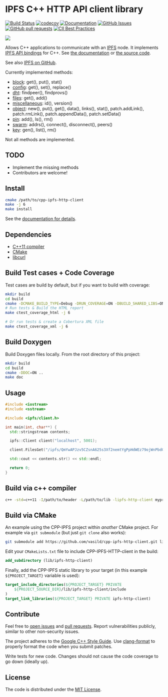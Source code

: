 # IPFS C++ HTTP API client library

[![Build Status](https://github.com/vasild/cpp-ipfs-http-client/workflows/ci/badge.svg?branch=master)](https://github.com/vasild/cpp-ipfs-http-client/actions?query=workflow%3Aci+branch%3Amaster)
[![codecov](https://codecov.io/gh/vasild/cpp-ipfs-http-client/branch/master/graph/badge.svg?token=4k5pulEnHE)](https://codecov.io/gh/vasild/cpp-ipfs-http-client)
[![Documentation](https://img.shields.io/badge/docs-doxygen-blue)](https://vasild.github.io/cpp-ipfs-http-client)
[![GitHub Issues](https://img.shields.io/github/issues/vasild/cpp-ipfs-http-client)](http://github.com/vasild/cpp-ipfs-http-client/issues)
[![GitHub pull requests](https://img.shields.io/github/issues-pr/vasild/cpp-ipfs-http-client)](https://github.com/vasild/cpp-ipfs-http-client/pulls)
[![CII Best Practices](https://bestpractices.coreinfrastructure.org/projects/465/badge)](https://bestpractices.coreinfrastructure.org/projects/465)

![](https://ipfs.io/ipfs/QmQJ68PFMDdAsgCZvA1UVzzn18asVcf7HVvCDgpjiSCAse)

Allows C++ applications to communicate with an [IPFS](https://ipfs.io) node.
It implements [IPFS API bindings](https://github.com/ipfs/interface-js-ipfs-core/blob/master/README.md#api) for C++.
See [the documentation](https://vasild.github.io/cpp-ipfs-http-client) or [the source code](https://github.com/vasild/cpp-ipfs-http-client).

See also [IPFS on GitHub](https://github.com/ipfs).

Currently implemented methods:

- [block](https://github.com/ipfs/js-ipfs/blob/master/docs/core-api/BLOCK.md): get(), put(), stat()
- [config](https://github.com/ipfs/js-ipfs/blob/master/docs/core-api/CONFIG.md): get(), set(), replace()
- [dht](https://github.com/ipfs/js-ipfs/blob/master/docs/core-api//DHT.md): findpeer(), findprovs()
- [files](https://github.com/ipfs/js-ipfs/blob/master/docs/core-api//FILES.md): get(), add()
- [miscellaneous](https://github.com/ipfs/js-ipfs/blob/master/docs/core-api//MISCELLANEOUS.md): id(), version()
- [object](https://github.com/ipfs/js-ipfs/blob/master/docs/core-api//OBJECT.md): new(), put(), get(), data(), links(), stat(), patch.addLink(), patch.rmLink(), patch.appendData(), patch.setData()
- [pin](https://github.com/ipfs/js-ipfs/blob/master/docs/core-api//PIN.md): add(), ls(), rm()
- [swarm](https://github.com/ipfs/js-ipfs/blob/master/docs/core-api//SWARM.md): addrs(), connect(), disconnect(), peers()
- [key](https://github.com/ipfs/js-ipfs/blob/master/docs/core-api//KEY.md): gen(), list(), rm()

Not all methods are implemented.

## TODO

- Implement the missing methods
- Contributors are welcome!

## Install

```sh
cmake /path/to/cpp-ipfs-http-client
make -j 6
make install
```

See the [documentation for details](https://vasild.github.io/cpp-ipfs-http-client).

## Dependencies

- [C++11 compiler](https://github.com/nlohmann/json#supported-compilers)
- [CMake](http://cmake.org)
- [libcurl](https://curl.haxx.se/libcurl)

## Build Test cases + Code Coverage

Test cases are build by default, but if you want to build with coverage:

```sh
mkdir build
cd build
cmake -DCMAKE_BUILD_TYPE=Debug -DRUN_COVERAGE=ON -DBUILD_SHARED_LIBS=ON ..
# Run tests & Build the HTML report
make ctest_coverage_html -j 6

# Or run tests & create a Cobertura XML file
make ctest_coverage_xml -j 6
```

## Build Doxygen

Build Doxygen files locally. From the root directory of this project:

```sh
mkdir build
cd build
cmake -DDOC=ON ..
make doc
```

## Usage

```cpp
#include <iostream>
#include <sstream>

#include <ipfs/client.h>

int main(int, char**) {
  std::stringstream contents;

  ipfs::Client client("localhost", 5001);

  client.FilesGet("/ipfs/QmYwAPJzv5CZsnA625s3Xf2nemtYgPpHdWEz79ojWnPbdG/readme", &contents);

  std::cout << contents.str() << std::endl;

  return 0;
}
```

## Build via c++ compiler

```sh
c++ -std=c++11 -I/path/to/header -L/path/to/lib -lipfs-http-client myprog.cc -o myprog
```

## Build via CMake

An example using the CPP-IPFS project within *another* CMake project. For example via `git submodule` (but just `git clone` also works):

```sh
git submodule add https://github.com/vasild/cpp-ipfs-http-client.git lib/ipfs-http-client
```

Edit your `CMakeLists.txt` file to include CPP-IPFS-HTTP-client in the build:

```cmake
add_subdirectory (lib/ipfs-http-client)
```

Finally, add the CPP-IPFS static library to your target (in this example `${PROJECT_TARGET}` variable is used):

```cmake
target_include_directories(${PROJECT_TARGET} PRIVATE
    ${PROJECT_SOURCE_DIR}/lib/ipfs-http-client/include
)
target_link_libraries(${PROJECT_TARGET} PRIVATE ipfs-http-client)
```

## Contribute

Feel free to [open issues](https://github.com/vasild/cpp-ipfs-http-client/issues/new) and [pull requests](https://github.com/vasild/cpp-ipfs-http-client/compare).
Report vulnerabilities publicly, similar to other non-security issues.

The project adheres to the [Google C++ Style Guide](https://google.github.io/styleguide/cppguide.html). Use [clang-format](http://clang.llvm.org/docs/ClangFormat.html) to properly format the code when you submit patches.

Write tests for new code. Changes should not cause the code coverage to go down (ideally up).

## License

The code is distributed under the [MIT License](http://opensource.org/licenses/MIT).
